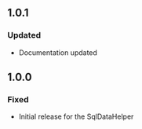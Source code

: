 ## 1.0.1
### Updated
-   Documentation updated

## 1.0.0
### Fixed
-   Initial release for the SqlDataHelper